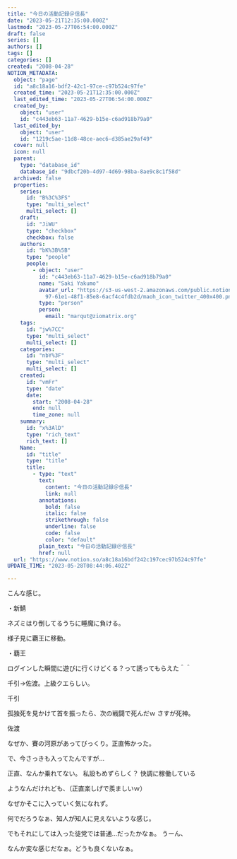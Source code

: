 ```yaml
---
title: "今日の活動記録＠信長"
date: "2023-05-21T12:35:00.000Z"
lastmod: "2023-05-27T06:54:00.000Z"
draft: false
series: []
authors: []
tags: []
categories: []
created: "2008-04-28"
NOTION_METADATA:
  object: "page"
  id: "a8c18a16-bdf2-42c1-97ce-c97b524c97fe"
  created_time: "2023-05-21T12:35:00.000Z"
  last_edited_time: "2023-05-27T06:54:00.000Z"
  created_by:
    object: "user"
    id: "c443eb63-11a7-4629-b15e-c6ad918b79a0"
  last_edited_by:
    object: "user"
    id: "1219c5ae-11d8-48ce-aec6-d385ae29af49"
  cover: null
  icon: null
  parent:
    type: "database_id"
    database_id: "9dbcf20b-4d97-4d69-98ba-8ae9c8c1f58d"
  archived: false
  properties:
    series:
      id: "B%3C%3FS"
      type: "multi_select"
      multi_select: []
    draft:
      id: "JiWU"
      type: "checkbox"
      checkbox: false
    authors:
      id: "bK%3B%5B"
      type: "people"
      people:
        - object: "user"
          id: "c443eb63-11a7-4629-b15e-c6ad918b79a0"
          name: "Saki Yakumo"
          avatar_url: "https://s3-us-west-2.amazonaws.com/public.notion-static.com/3ad1c4\
            97-61e1-48f1-85e8-6acf4c4fdb2d/maoh_icon_twitter_400x400.png"
          type: "person"
          person:
            email: "marqut@ziomatrix.org"
    tags:
      id: "jw%7CC"
      type: "multi_select"
      multi_select: []
    categories:
      id: "nbY%3F"
      type: "multi_select"
      multi_select: []
    created:
      id: "vmFr"
      type: "date"
      date:
        start: "2008-04-28"
        end: null
        time_zone: null
    summary:
      id: "x%3AlD"
      type: "rich_text"
      rich_text: []
    Name:
      id: "title"
      type: "title"
      title:
        - type: "text"
          text:
            content: "今日の活動記録＠信長"
            link: null
          annotations:
            bold: false
            italic: false
            strikethrough: false
            underline: false
            code: false
            color: "default"
          plain_text: "今日の活動記録＠信長"
          href: null
  url: "https://www.notion.so/a8c18a16bdf242c197cec97b524c97fe"
UPDATE_TIME: "2023-05-28T08:44:06.402Z"

---
```

<link rel="stylesheet" href="https://cdn.jsdelivr.net/npm/katex@0.16.2/dist/katex.min.css" integrity="sha384-bYdxxUwYipFNohQlHt0bjN/LCpueqWz13HufFEV1SUatKs1cm4L6fFgCi1jT643X" crossorigin="anonymous">


こんな感じ。


・新鯖


ネズミはり倒してるうちに睡魔に負ける。


様子見に覇王に移動。


・覇王


ログインした瞬間に遊びに行くけどくる？って誘ってもらえた＾＾


千引→佐渡。上級クエらしい。


千引


孤独死を見かけて首を振ったら、次の戦闘で死んだｗ さすが死神。


佐渡


なぜか、賽の河原があってびっくり。正直怖かった。


で、今さっきも入ってたんですが…


正直、なんか乗れてない。 私設もめずらしく？ 快調に稼働している


ようなんだけれども、（正直楽しげで羨ましいｗ）


なぜかそこに入っていく気になれず。


何でだろうなぁ、知人が知人に見えないような感じ。


でもそれにしては入った徒党では普通…だったかなぁ。 うーん、


なんか変な感じだなぁ。どうも良くないなぁ。

